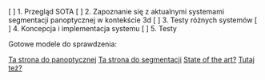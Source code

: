 [ ] 1. Przegląd SOTA
[ ] 2. Zapoznanie się z aktualnymi systemami segmentacji panoptycznej w kontekście 3d
[ ] 3. Testy różnych systemów
[ ] 4. Koncepcja i implementacja systemu
[ ] 5. Testy

Gotowe modele do sprawdzenia:

[Ta strona do panoptycznej](https://paperswithcode.com/task/panoptic-segmentation)
[Ta strona do segmentacji](https://paperswithcode.com/task/semantic-segmentation)
[State of the art?](https://deci.ai/blog/sota-dnns-overview/)
[Tutaj też?](https://deci.ai/blog/semantic-segmentation-sota-architectures/)
